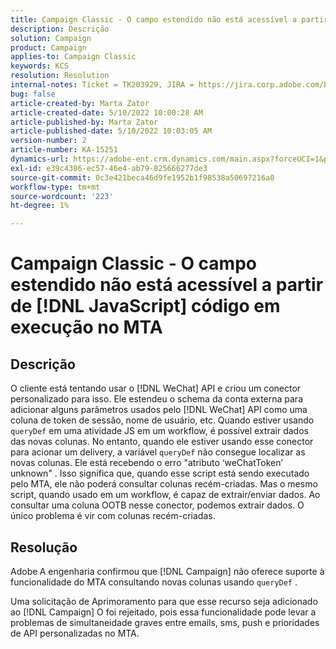 ```yaml
---
title: Campaign Classic - O campo estendido não está acessível a partir de [!DNL JavaScript] código em execução no MTA
description: Descrição
solution: Campaign
product: Campaign
applies-to: Campaign Classic
keywords: KCS
resolution: Resolution
internal-notes: Ticket = TK203929, JIRA = https://jira.corp.adobe.com/browse/NEO-20460, https://jira.corp.adobe.com/browse/NEO-20648
bug: false
article-created-by: Marta Zator
article-created-date: 5/10/2022 10:00:28 AM
article-published-by: Marta Zator
article-published-date: 5/10/2022 10:03:05 AM
version-number: 2
article-number: KA-15251
dynamics-url: https://adobe-ent.crm.dynamics.com/main.aspx?forceUCI=1&pagetype=entityrecord&etn=knowledgearticle&id=90301002-48d0-ec11-a7b5-00224809c101
exl-id: e39c4386-ec57-46e4-ab79-825666277de3
source-git-commit: 0c3e421beca46d9fe1952b1f98538a50697216a0
workflow-type: tm+mt
source-wordcount: '223'
ht-degree: 1%

---
```


# Campaign Classic - O campo estendido não está acessível a partir de [!DNL JavaScript] código em execução no MTA

## Descrição


O cliente está tentando usar o [!DNL WeChat] API e criou um conector personalizado para isso. Ele estendeu o schema da conta externa para adicionar alguns parâmetros usados pelo [!DNL WeChat] API como uma coluna de token de sessão, nome de usuário, etc. Quando estiver usando `queryDef` em uma atividade JS em um workflow, é possível extrair dados das novas colunas. No entanto, quando ele estiver usando esse conector para acionar um delivery, a variável `queryDef` não consegue localizar as novas colunas. Ele está recebendo o erro &quot;atributo ‘weChatToken’ unknown&quot; . Isso significa que, quando esse script está sendo executado pelo MTA, ele não poderá consultar colunas recém-criadas. Mas o mesmo script, quando usado em um workflow, é capaz de extrair/enviar dados. Ao consultar uma coluna OOTB nesse conector, podemos extrair dados. O único problema é vir com colunas recém-criadas.


## Resolução


Adobe<b> </b>A engenharia confirmou que [!DNL Campaign] não oferece suporte à funcionalidade do MTA consultando novas colunas usando `queryDef` .

Uma solicitação de Aprimoramento para que esse recurso seja adicionado ao [!DNL Campaign] O foi rejeitado, pois essa funcionalidade pode levar a problemas de simultaneidade graves entre emails, sms, push e prioridades de API personalizadas no MTA.
